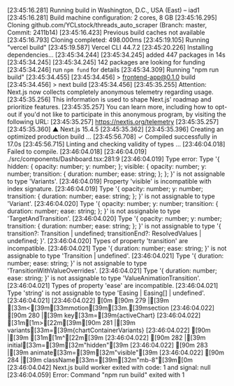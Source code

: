 [23:45:16.281] Running build in Washington, D.C., USA (East) – iad1
[23:45:16.281] Build machine configuration: 2 cores, 8 GB
[23:45:16.295] Cloning github.com/YCLstock/threads_auto_scraper (Branch: master, Commit: 2411b14)
[23:45:16.423] Previous build caches not available
[23:45:16.793] Cloning completed: 498.000ms
[23:45:19.105] Running "vercel build"
[23:45:19.587] Vercel CLI 44.7.2
[23:45:20.226] Installing dependencies...
[23:45:34.244] 
[23:45:34.245] added 447 packages in 14s
[23:45:34.245] 
[23:45:34.245] 142 packages are looking for funding
[23:45:34.246]   run `npm fund` for details
[23:45:34.309] Running "npm run build"
[23:45:34.455] 
[23:45:34.456] > frontend-app@0.1.0 build
[23:45:34.456] > next build
[23:45:34.456] 
[23:45:35.255] Attention: Next.js now collects completely anonymous telemetry regarding usage.
[23:45:35.256] This information is used to shape Next.js' roadmap and prioritize features.
[23:45:35.257] You can learn more, including how to opt-out if you'd not like to participate in this anonymous program, by visiting the following URL:
[23:45:35.257] https://nextjs.org/telemetry
[23:45:35.257] 
[23:45:35.360]    ▲ Next.js 15.4.5
[23:45:35.362] 
[23:45:35.396]    Creating an optimized production build ...
[23:45:56.708]  ✓ Compiled successfully in 17.0s
[23:45:56.715]    Linting and checking validity of types ...
[23:46:04.018] Failed to compile.
[23:46:04.018] 
[23:46:04.019] ./src/components/Dashboard.tsx:281:9
[23:46:04.019] Type error: Type '{ hidden: { opacity: number; y: number; }; visible: { opacity: number; y: number; transition: { duration: number; ease: string; }; }; }' is not assignable to type 'Variants'.
[23:46:04.019]   Property 'visible' is incompatible with index signature.
[23:46:04.019]     Type '{ opacity: number; y: number; transition: { duration: number; ease: string; }; }' is not assignable to type 'Variant'.
[23:46:04.020]       Type '{ opacity: number; y: number; transition: { duration: number; ease: string; }; }' is not assignable to type 'TargetAndTransition'.
[23:46:04.020]         Type '{ opacity: number; y: number; transition: { duration: number; ease: string; }; }' is not assignable to type '{ transition?: Transition<any> | undefined; transitionEnd?: ResolvedValues | undefined; }'.
[23:46:04.020]           Types of property 'transition' are incompatible.
[23:46:04.021]             Type '{ duration: number; ease: string; }' is not assignable to type 'Transition<any> | undefined'.
[23:46:04.021]               Type '{ duration: number; ease: string; }' is not assignable to type 'TransitionWithValueOverrides<any>'.
[23:46:04.021]                 Type '{ duration: number; ease: string; }' is not assignable to type 'ValueAnimationTransition<any>'.
[23:46:04.021]                   Types of property 'ease' are incompatible.
[23:46:04.021]                     Type 'string' is not assignable to type 'Easing | Easing[] | undefined'.
[23:46:04.021] 
[23:46:04.022] [0m [90m 279 |[39m       [33m<[39m[33mmotion[39m[33m.[39msection
[23:46:04.022]  [90m 280 |[39m         key[33m=[39m{activeChart}
[23:46:04.022] [31m[1m>[22m[39m[90m 281 |[39m         variants[33m=[39m{chartContainerVariants}
[23:46:04.022]  [90m     |[39m         [31m[1m^[22m[39m
[23:46:04.022]  [90m 282 |[39m         initial[33m=[39m[32m"hidden"[39m
[23:46:04.022]  [90m 283 |[39m         animate[33m=[39m[32m"visible"[39m
[23:46:04.022]  [90m 284 |[39m         className[33m=[39m[32m"mb-8"[39m[0m
[23:46:04.042] Next.js build worker exited with code: 1 and signal: null
[23:46:04.059] Error: Command "npm run build" exited with 1